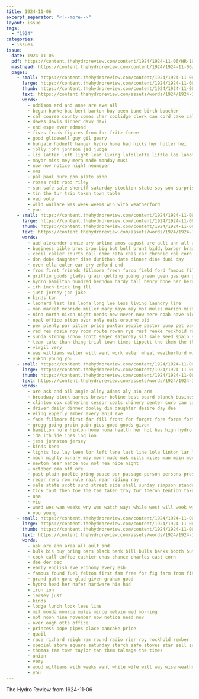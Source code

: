 ```yaml
---
title: 1924-11-06
excerpt_separator: "<!--more-->"
layout: issue
tags:
  - "1924"
categories:
  - issues
issue:
  date: 1924-11-06
  pdf: https://content.thehydroreview.com/content/1924/1924-11-06/HR-1924-11-06.pdf
  masthead: https://content.thehydroreview.com/content/1924/1924-11-06/masthead/HR-1924-11-06.jpg
  pages:
    - small: https://content.thehydroreview.com/content/1924/1924-11-06/small/HR-1924-11-06-01.jpg
      large: https://content.thehydroreview.com/content/1924/1924-11-06/large/HR-1924-11-06-01.jpg
      thumb: https://content.thehydroreview.com/content/1924/1924-11-06/thumbnails/HR-1924-11-06-01.jpg
      text: https://content.thehydroreview.com/assets/words/1924/1924-11-06/HR-1924-11-06-01.txt
      words:
        - addison ard and anne are ave all
        - begun burke bac bert barton buy been bune birth boucher
        - cal course county comes cher coolidge clerk can cord cake caller collins court city
        - dawes davis dinner davy davi
        - end espe ever edmond
        - fives frank figures from for fritz foree
        - good glidewell guy gil geary
        - hungate hodnett hanger hydro home had hicks her holter hei
        - jolly john johnson jed judge
        - lis latter left light lead living lafollette little los lahoma list
        - mayor miss mey mera made monday musi
        - now nov notice night neumeyer
        - oms
        - pal paul pure pon plate pine
        - roses reit rood riley
        - sun safe sale sheriff saturday stockton state soy son surpris surprise sund sit steve senator said sei
        - tin the tur trip taken town table
        - ved vote
        - wild wallace was week weems win with weatherford
        - you
    - small: https://content.thehydroreview.com/content/1924/1924-11-06/small/HR-1924-11-06-02.jpg
      large: https://content.thehydroreview.com/content/1924/1924-11-06/large/HR-1924-11-06-02.jpg
      thumb: https://content.thehydroreview.com/content/1924/1924-11-06/thumbnails/HR-1924-11-06-02.jpg
      text: https://content.thehydroreview.com/assets/words/1924/1924-11-06/HR-1924-11-06-02.txt
      words:
        - aud alexander annie ary arline amos august are ault ann all and ather ales
        - business bible bros bran big but bull brunt biddy barber bradly buy best bank brands been bowe
        - cecil caller courts call come cata chas car chronic col corn cattle came carry charles chance clair colorado coupe cox class clock
        - don dobe daughter dise dunithan date dinner dine duni day
        - even ella euler ear ery erford end
        - from first friends fillmore fresh furco field ford famous fill fore folks fine free for fron
        - griffin goods gladys grain getting going green geen gas gan geary ghering good
        - hydro hamilton hundred herndon hardy hall henry hone her hern had hard hinton how handle hand has hatfield home hidlebaugh
        - ith inch irick ing ill
        - just jersey joe jake
        - kinds kan
        - leonard last las leona long lee less living laundry line
        - man market mcbride miller mary mayo may mol mules marion miss meal maud morse mon magnolia mar milk made mcalester mills mer mans mis
        - nina north nixon night needs new never now nere noah nave nicely notice
        - opal office otton over only oats orourke old
        - per plenty par pitzer price paxton people pastor pump pet pay pie
        - red res rosie roy room route rowan rye rust renke rockhold real ruhl ray rate ree
        - sunda strong schoo scott seger saturday sit sale seed spain stockton sunday sister shale star say service sell simmons smith see scot sick such special sun save sed sam
        - team take than thing trial town times tippett tho them the then thu
        - virgil very
        - was williams walter will went work water wheat weatherford wig week wife write with working want willa watch won wilson
        - yukon young you
    - small: https://content.thehydroreview.com/content/1924/1924-11-06/small/HR-1924-11-06-03.jpg
      large: https://content.thehydroreview.com/content/1924/1924-11-06/large/HR-1924-11-06-03.jpg
      thumb: https://content.thehydroreview.com/content/1924/1924-11-06/thumbnails/HR-1924-11-06-03.jpg
      text: https://content.thehydroreview.com/assets/words/1924/1924-11-06/HR-1924-11-06-03.txt
      words:
        - are ask and all angle alley adams aly ain arm
        - broadway block barnes brewer boline best board blanch business bills
        - clinton cox catherine cessor coats chinery center curb can cash caddo count clerk christin cousin crosswhite county caller collins
        - driver daily dinner dooley din daughter desire day dee
        - eling epperly ember every enid eve
        - fade fillmore first far fill front for forget fore force forty from fix fand friend full
        - gregg going grain gain gies good goods given
        - hamilton hofe hinton home homa health her hol has high hydro hand hatfield hour held hardware handy
        - ida ith ide ines ing ion
        - jess johnston jersey
        - kinds keep
        - lights lov lay leen lor left lare last line lola linton lar laws
        - mach mighty mcnary may morn made mak mills miles man main monday
        - newton near nance nov not nea nice night
        - october oma off ore
        - past plain public pring peace per passage person persons president pass
        - reger reno rom rule rail rear riding ray
        - sale state scott sund street side shall sunday simpson standard such space school stove smith signal shelter sell streets said seal saturday she speed
        - tick tout then toe the tae taken troy tur theron tention take thi town tal turn thelma tor traffie tie
        - una
        - vie
        - ward wes wan weeks wry was watch ways while west will week with work wise
        - you young
    - small: https://content.thehydroreview.com/content/1924/1924-11-06/small/HR-1924-11-06-04.jpg
      large: https://content.thehydroreview.com/content/1924/1924-11-06/large/HR-1924-11-06-04.jpg
      thumb: https://content.thehydroreview.com/content/1924/1924-11-06/thumbnails/HR-1924-11-06-04.jpg
      text: https://content.thehydroreview.com/assets/words/1924/1924-11-06/HR-1924-11-06-04.txt
      words:
        - ask are ann area all ault and
        - bulk bis buy bring bars black bank bill bulls banks booth but butter box
        - cook call coffee cashier chas chance charles cast corn
        - dee der dec
        - early english eve economy every esh
        - famous found fuel felton first fam free for fig farm from fine
        - grand guth gone glad given graham good
        - hydro head her hafer hardware hie had
        - iron ion
        - jersey just
        - kinds
        - lodge lunch look lees lins
        - mil monda monroe mules mince melvin med morning
        - not noon nine november now notice need nov
        - over ough otts office
        - princess pope pipes place pancake price
        - quail
        - race richard reigh ram round radio rier roy rockhold rember
        - special store square saturday starch safe stoves star sell sunday sei sunray stove story soap service see
        - thomas tam town taylor tan them talmage the times
        - union
        - very
        - wood williams with weeks want white wife will way wise weatherford
        - you
---
```


The Hydro Review from 1924-11-06

<!--more-->

